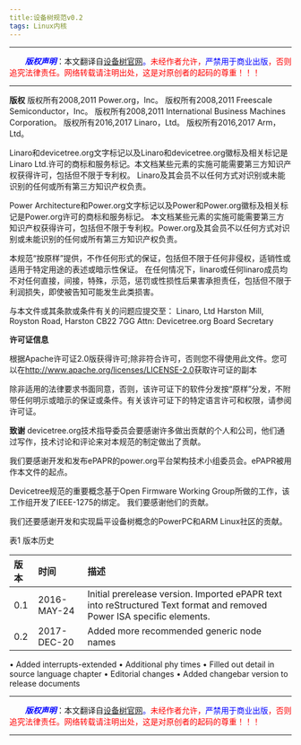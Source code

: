 ```yaml
---
title:设备树规范v0.2
tags: Linux内核
---
```


------

&emsp;&emsp;<font color=blue>**_版权声明_**</font>：本文翻译自<font color=blue>[设备树官网](https://www.devicetree.org/)。</font><font color=red>未经作者允许，<font color=blue>严禁用于商业出版</font>，否则追究法律责任。网络转载请注明出处，这是对原创者的起码的尊重！！！</font>

------

<style>table{word-break:initial;}</style>

**版权**
版权所有2008,2011 Power.org，Inc。
版权所有2008,2011 Freescale Semiconductor，Inc。
版权所有2008,2011 International Business Machines Corporation。
版权所有2016,2017 Linaro，Ltd。
版权所有2016,2017 Arm，Ltd。

Linaro和devicetree.org文字标记以及Linaro和devicetree.org徽标及相关标记是Linaro Ltd.许可的商标和服务标记。本文档某些元素的实施可能需要第三方知识产权获得许可，包括但不限于专利权。 Linaro及其会员不以任何方式对识别或未能识别的任何或所有第三方知识产权负责。

Power Architecture和Power.org文字标记以及Power和Power.org徽标及相关标记是Power.org许可的商标和服务标记。 本文档某些元素的实施可能需要第三方知识产权获得许可，包括但不限于专利权。Power.org及其会员不以任何方式对识别或未能识别的任何或所有第三方知识产权负责。

本规范“按原样”提供，不作任何形式的保证，包括但不限于任何非侵权，适销性或适用于特定用途的表述或暗示性保证。 在任何情况下，linaro或任何linaro成员均不对任何直接，间接，特殊，示范，惩罚或性损性后果害承担责任，包括但不限于利润损失，即使被告知可能发生此类损害。


与本文件或其条款或条件有关的问题应提交至：
Linaro, Ltd
Harston Mill,
Royston Road,
Harston CB22 7GG
Attn: Devicetree.org Board Secretary


**许可证信息**

根据Apache许可证2.0版获得许可;除非符合许可，否则您不得使用此文件。您可以在<http://www.apache.org/licenses/LICENSE-2.0>获取许可证的副本

除非适用的法律要求书面同意，否则，该许可证下的软件分发按“原样”分发，不附带任何明示或暗示的保证或条件。有关该许可证下的特定语言许可和权限，请参阅许可证。

**致谢**
devicetree.org技术指导委员会要感谢许多做出贡献的个人和公司，他们通过写作，技术讨论和评论来对本规范的制定做出了贡献。

我们要感谢开发和发布ePAPR的power.org平台架构技术小组委员会。ePAPR被用作本文件的起点。

Devicetree规范的重要概念基于Open Firmware Working Group所做的工作，该工作组开发了IEEE-1275的绑定。 我们要感谢他们的贡献。

我们还要感谢开发和实现扁平设备树概念的PowerPC和ARM Linux社区的贡献。

表1 版本历史

|版本| 时间| 描述|
|:--|:--|:--|
|0.1 |2016-MAY-24| Initial prerelease version. Imported ePAPR text into reStructured Text format and removed Power ISA specific elements.
|0.2 |2017-DEC-20| Added more recommended generic node names<br />
• Added interrupts-extended
• Additional phy times
• Filled out detail in source language chapter
• Editorial changes
• Added changebar version to release documents







------

&emsp;&emsp;<font color=blue>**_版权声明_**</font>：本文翻译自<font color=blue>[设备树官网](https://www.devicetree.org/)。</font><font color=red>未经作者允许，<font color=blue>严禁用于商业出版</font>，否则追究法律责任。网络转载请注明出处，这是对原创者的起码的尊重！！！</font>

------
